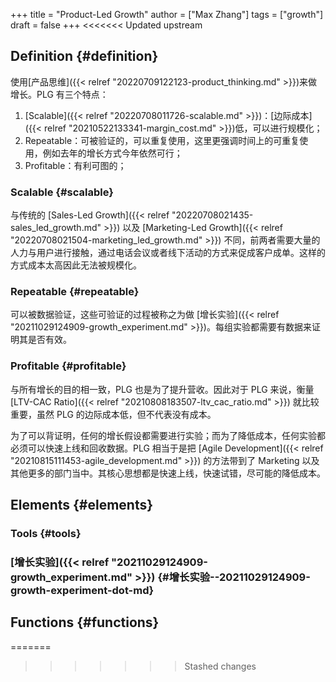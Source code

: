+++
title = "Product-Led Growth"
author = ["Max Zhang"]
tags = ["growth"]
draft = false
+++
<<<<<<< Updated upstream

## Definition {#definition}

使用[产品思维]({{< relref "20220709122123-product_thinking.md" >}})来做增长。PLG 有三个特点：

1.  [Scalable]({{< relref "20220708011726-scalable.md" >}})：[边际成本]({{< relref "20210522133341-margin_cost.md" >}})低，可以进行规模化；
2.  Repeatable：可被验证的，可以重复使用，这里更强调时间上的可重复使用，例如去年的增长方式今年依然可行；
3.  Profitable：有利可图的；


### Scalable {#scalable}

与传统的 [Sales-Led Growth]({{< relref "20220708021435-sales_led_growth.md" >}}) 以及 [Marketing-Led Growth]({{< relref "20220708021504-marketing_led_growth.md" >}}) 不同，前两者需要大量的人力与用户进行接触，通过电话会议或者线下活动的方式来促成客户成单。这样的方式成本太高因此无法被规模化。


### Repeatable {#repeatable}

可以被数据验证，这些可验证的过程被称之为做 [增长实验]({{< relref "20211029124909-growth_experiment.md" >}})。每组实验都需要有数据来证明其是否有效。


### Profitable {#profitable}

与所有增长的目的相一致，PLG 也是为了提升营收。因此对于 PLG 来说，衡量 [LTV-CAC Ratio]({{< relref "20210808183507-ltv_cac_ratio.md" >}}) 就比较重要，虽然 PLG 的边际成本低，但不代表没有成本。

为了可以背证明，任何的增长假设都需要进行实验；而为了降低成本，任何实验都必须可以快速上线和回收数据。PLG 相当于是把 [Agile Development]({{< relref "20210815111453-agile_development.md" >}}) 的方法带到了 Marketing 以及其他更多的部门当中。其核心思想都是快速上线，快速试错，尽可能的降低成本。


## Elements {#elements}


### Tools {#tools}


### [增长实验]({{< relref "20211029124909-growth_experiment.md" >}}) {#增长实验--20211029124909-growth-experiment-dot-md}


## Functions {#functions}
=======
>>>>>>> Stashed changes
